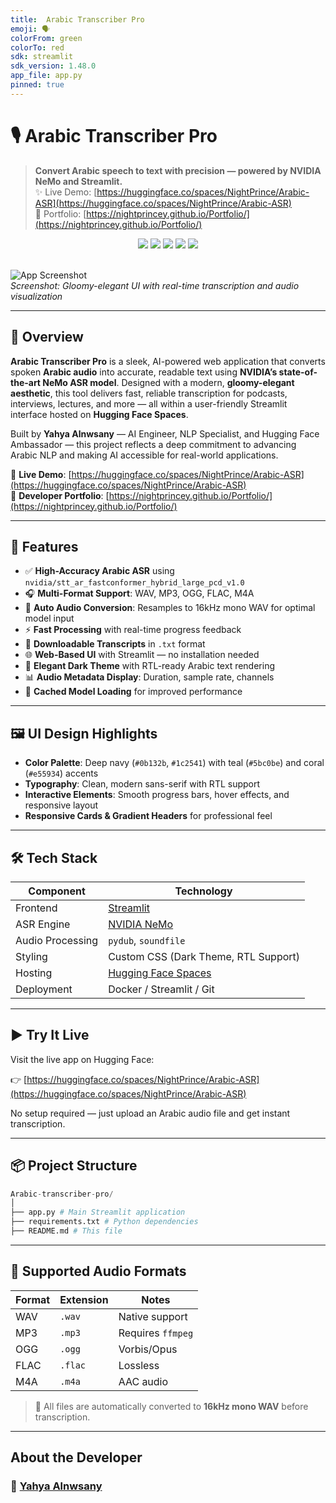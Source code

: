 ```yaml
---
title:  Arabic Transcriber Pro
emoji: 🗣️
colorFrom: green
colorTo: red
sdk: streamlit
sdk_version: 1.48.0
app_file: app.py
pinned: true
---
```

# 🎙️ Arabic Transcriber Pro

> **Convert Arabic speech to text with precision — powered by NVIDIA NeMo and Streamlit.**  
> ✨ Live Demo: [https://huggingface.co/spaces/NightPrince/Arabic-ASR](https://huggingface.co/spaces/NightPrince/Arabic-ASR)  
> 🔗 Portfolio: [https://nightprincey.github.io/Portfolio/](https://nightprincey.github.io/Portfolio/)

<div align="center">
  <img src="https://img.shields.io/badge/Python-3.8%2B-blue?style=for-the-badge&logo=python" />
  <img src="https://img.shields.io/badge/Streamlit-1.28.0+-orange?style=for-the-badge&logo=streamlit" />
  <img src="https://img.shields.io/badge/NVIDIA%20NeMo-ASR%20Model-blueviolet?style=for-the-badge&logo=nvidia" />
  <img src="https://img.shields.io/badge/Hugging%20Face-Spaces-FF4B4B?style=for-the-badge&logo=huggingface" />
  <img src="https://img.shields.io/badge/License-MIT-green?style=for-the-badge" />
</div>

<br />

![App Screenshot](https://via.placeholder.com/1200x800/0b132b/5bc0be?text=Arabic+Transcriber+Pro)  
*Screenshot: Gloomy-elegant UI with real-time transcription and audio visualization*

---

## 🌟 Overview

**Arabic Transcriber Pro** is a sleek, AI-powered web application that converts spoken **Arabic audio** into accurate, readable text using **NVIDIA’s state-of-the-art NeMo ASR model**. Designed with a modern, **gloomy-elegant aesthetic**, this tool delivers fast, reliable transcription for podcasts, interviews, lectures, and more — all within a user-friendly Streamlit interface hosted on **Hugging Face Spaces**.

Built by **Yahya Alnwsany** — AI Engineer, NLP Specialist, and Hugging Face Ambassador — this project reflects a deep commitment to advancing Arabic NLP and making AI accessible for real-world applications.

🔗 **Live Demo**: [https://huggingface.co/spaces/NightPrince/Arabic-ASR](https://huggingface.co/spaces/NightPrince/Arabic-ASR)  
👤 **Developer Portfolio**: [https://nightprincey.github.io/Portfolio/](https://nightprincey.github.io/Portfolio/)

---

## 🔧 Features

- ✅ **High-Accuracy Arabic ASR** using `nvidia/stt_ar_fastconformer_hybrid_large_pcd_v1.0`
- 🎧 **Multi-Format Support**: WAV, MP3, OGG, FLAC, M4A
- 🔄 **Auto Audio Conversion**: Resamples to 16kHz mono WAV for optimal model input
- ⚡ **Fast Processing** with real-time progress feedback
- 💾 **Downloadable Transcripts** in `.txt` format
- 🌐 **Web-Based UI** with Streamlit — no installation needed
- 🎨 **Elegant Dark Theme** with RTL-ready Arabic text rendering
- 📊 **Audio Metadata Display**: Duration, sample rate, channels
- 🚀 **Cached Model Loading** for improved performance

---

## 🖼️ UI Design Highlights

- **Color Palette**: Deep navy (`#0b132b`, `#1c2541`) with teal (`#5bc0be`) and coral (`#e55934`) accents
- **Typography**: Clean, modern sans-serif with RTL support
- **Interactive Elements**: Smooth progress bars, hover effects, and responsive layout
- **Responsive Cards & Gradient Headers** for professional feel

---

## 🛠️ Tech Stack

| Component        | Technology |
|------------------|----------|
| Frontend         | [Streamlit](https://streamlit.io) |
| ASR Engine       | [NVIDIA NeMo](https://github.com/NVIDIA/NeMo) |
| Audio Processing | `pydub`, `soundfile` |
| Styling          | Custom CSS (Dark Theme, RTL Support) |
| Hosting          | [Hugging Face Spaces](https://huggingface.co/spaces) |
| Deployment       | Docker / Streamlit / Git |

---

## ▶️ Try It Live

Visit the live app on Hugging Face:

👉 [https://huggingface.co/spaces/NightPrince/Arabic-ASR](https://huggingface.co/spaces/NightPrince/Arabic-ASR)

No setup required — just upload an Arabic audio file and get instant transcription.

---

## 📦 Project Structure
```python
Arabic-transcriber-pro/
│
├── app.py # Main Streamlit application
├── requirements.txt # Python dependencies
├── README.md # This file
```

---

## 📂 Supported Audio Formats

| Format | Extension | Notes |
|-------|----------|-------|
| WAV   | `.wav`   | Native support |
| MP3   | `.mp3`   | Requires `ffmpeg` |
| OGG   | `.ogg`   | Vorbis/Opus |
| FLAC  | `.flac`  | Lossless |
| M4A   | `.m4a`   | AAC audio |

> 🔁 All files are automatically converted to **16kHz mono WAV** before transcription.

---

## About the Developer

### 👤 [Yahya Alnwsany](https://nightprincey.github.io/Portfolio/)